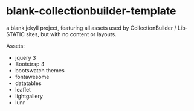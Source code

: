 # blank-collectionbuilder-template

a blank jekyll project, featuring all assets used by CollectionBuilder / Lib-STATIC sites, but with no content or layouts.

Assets:

- jquery 3
- Bootstrap 4 
- bootswatch themes
- fontawesome
- datatables 
- leaflet
- lightgallery 
- lunr
